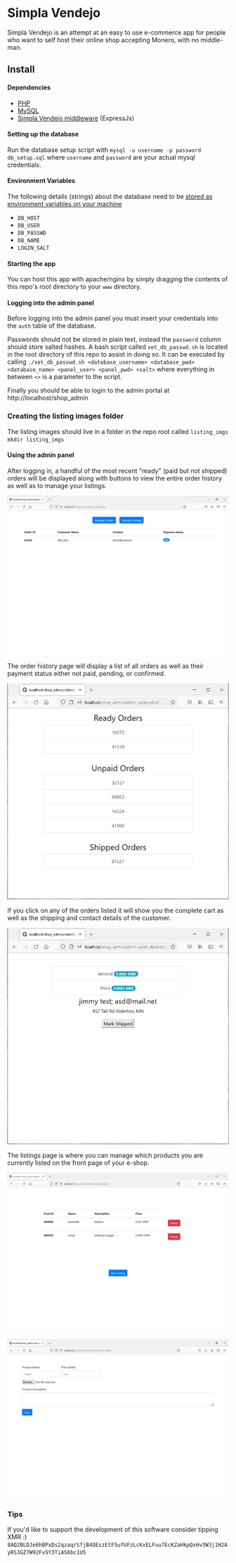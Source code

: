 # Simpla Vendejo
Simpla Vendejo is an attempt at an easy to use e-commerce app for people who want to self host their online shop accepting Monero, with no middle-man.

## Install
#### Dependencies
* [PHP](https://www.php.net/)
* [MySQL](https://www.mysql.com/)
* [Simpla Vendejo middleware](https://github.com/benevanoff/Simpla-Vendejo-API) (ExpressJs)

#### Setting up the database
Run the database setup script with `mysql -u username -p password db_setup.sql` where `username` and `password` are your actual mysql credentials.

#### Environment Variables
The following details (strings) about the database need to be [stored as environment variables on your machine](https://docs.oracle.com/en/database/oracle/machine-learning/oml4r/1.5.1/oread/creating-and-modifying-environment-variables-on-windows.html#GUID-DD6F9982-60D5-48F6-8270-A27EC53807D0)
* `DB_HOST`
* `DB_USER`
* `DB_PASSWD`
* `DB_NAME`
* `LOGIN_SALT`

#### Starting the app
You can host this app with apache/nginx by simply dragging the contents of this repo's root directory to your `www` directory.
#### Logging into the admin panel
Before logging into the admin panel you must insert your credentials into the `auth` table of the database.

Passwords should not be stored in plain text, instead the `password` column should store salted hashes. A bash script called `set_db_passwd.sh` is located in the root directory of this repo to assist in doing so. It can be executed by calling `./set_db_passwd.sh <database_username> <database_pwd> <database_name> <panel_user> <panel_pwd> <salt>` where everything in between `<>` is a parameter to the script.

Finally you should be able to login to the admin portal at http://localhost/shop_admin

### Creating the listing images folder
The listing images should live in a folder in the repo root called `listing_imgs`
`mkdir listing_imgs`

#### Using the admin panel
After logging in, a handful of the most recent "ready" (paid but not shipped) orders will be displayed along with buttons to view the entire order history as well as to manage your listings.

![dashboard](docs/admin_dash.PNG)

The order history page will display a list of all orders as well as their payment status either not paid, pending, or confirmed.

![orders](docs/admin_orders.PNG)

If you click on any of the orders listed it will show you the complete cart as well as the shipping and contact details of the customer.

![order_detail](docs/admin_order_detail.PNG)

The listings page is where you can manage which products you are currently listed on the front page of your e-shop.

![listings](docs/listings_list.PNG)

![new_listing](docs/new_listing.PNG)

### Tips

If you'd like to support the development of this software consider tipping XMR :)
`8AQ2BLDJe6hBPxDs2qzaqrSfjB4QEszEtF5ufUFzLcKxELFuu7EcKZaHkpQxHv3W3j1H2AyRS3GZ7W92Fv5Y3TiAS6bc1U5`
